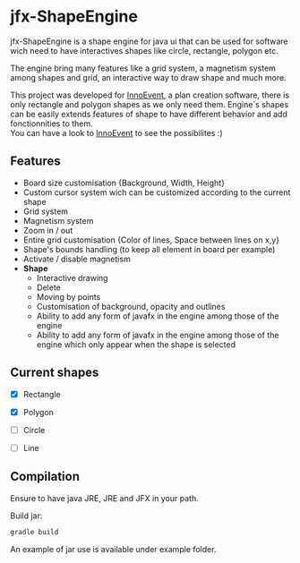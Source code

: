 # jfx-ShapeEngine

jfx-ShapeEngine is a shape engine for java ui that can be used for software wich need to have interactives shapes like circle, rectangle, polygon etc.  

The engine bring many features like a grid system, a magnetism system among shapes and grid, an interactive way to draw shape and much more.  
  
This project was developed for [InnoEvent](https://github.com/remigastaldi/InnoEvent), a plan creation software, there is only rectangle and polygon shapes as we only need them.  Engine`s shapes can be easily extends features of shape to have different behavior and add fonctionnities to them.  
You can have a look to [InnoEvent](https://github.com/remigastaldi/InnoEvent) to see the possibilites :)
  
## Features

- Board size customisation {Background, Width, Height}
- Custom cursor system wich can be customized according to the current shape
- Grid system
- Magnetism system
- Zoom in / out
- Entire grid customisation {Color of lines, Space between lines on x,y}
- Shape's bounds handling (to keep all element in board per example)
- Activate / disable magnetism
- **Shape**
  - Interactive drawing
  - Delete
  - Moving by points
  - Customisation of background, opacity and outlines
  - Ability to add any form of javafx in the engine among those of the engine
  - Ability to add any form of javafx in the engine among those of the engine which only appear when the shape is selected

## Current shapes

- [x] Rectangle
- [x] Polygon
- [ ] Circle
- [ ] Line


## Compilation
Ensure to have java JRE, JRE and JFX in your path.

Build jar:
```bash
gradle build
```

An example of jar use is available under example folder.